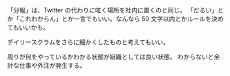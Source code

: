「分報」は、Twitter の代わりに呟く場所を社内に置くのと同じ。
「だるい」とか「これわからん」とか一言でもいい。なんなら 50 文字以内とかルールを決めてもいいかも。

デイリースクラムをさらに細かくしたものと考えてもいい。

周りが何をやっているかわかる状態が組織としては良い状態。
わからないと余計な仕事や外注が発生する。
